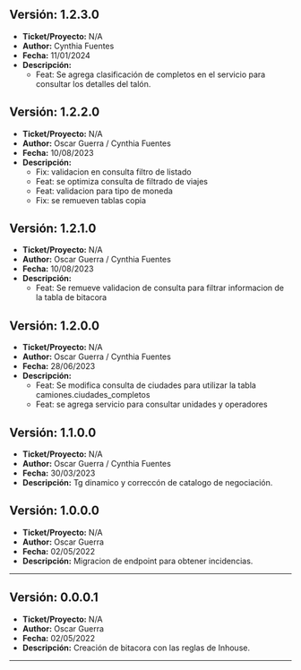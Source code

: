 ## Versión: 1.2.3.0
- __Ticket/Proyecto:__ N/A
- __Author:__ Cynthia Fuentes
- __Fecha:__ 11/01/2024
- __Descripción:__ 
	- Feat: Se agrega clasificación de completos en el servicio para consultar los detalles del talón.
	
## Versión: 1.2.2.0
- __Ticket/Proyecto:__ N/A
- __Author:__ Oscar Guerra / Cynthia Fuentes
- __Fecha:__ 10/08/2023
- __Descripción:__ 
	- Fix: validacion en consulta filtro de listado
	- Feat: se optimiza consulta de filtrado de viajes
	- Feat: validacion para tipo de moneda
	- Fix: se remueven tablas copia

## Versión: 1.2.1.0
- __Ticket/Proyecto:__ N/A
- __Author:__ Oscar Guerra / Cynthia Fuentes
- __Fecha:__ 10/08/2023
- __Descripción:__ 
	- Feat: Se remueve validacion de consulta para filtrar informacion de la tabla de bitacora

## Versión: 1.2.0.0
- __Ticket/Proyecto:__ N/A
- __Author:__ Oscar Guerra / Cynthia Fuentes
- __Fecha:__ 28/06/2023
- __Descripción:__ 
	- Feat: Se modifica consulta de ciudades para utilizar la tabla camiones.ciudades_completos
	- Feat: se agrega servicio para consultar unidades y operadores
	
## Versión: 1.1.0.0
- __Ticket/Proyecto:__ N/A
- __Author:__ Oscar Guerra / Cynthia Fuentes
- __Fecha:__ 30/03/2023
- __Descripción:__ Tg dinamico y correccón de catalogo de negociación.

## Versión: 1.0.0.0
- __Ticket/Proyecto:__ N/A
- __Author:__ Oscar Guerra
- __Fecha:__ 02/05/2022
- __Descripción:__ Migracion de endpoint para obtener incidencias.
--------

## Versión: 0.0.0.1
- __Ticket/Proyecto:__ N/A
- __Author:__ Oscar Guerra
- __Fecha:__ 02/05/2022
- __Descripción:__ Creación de bitacora con las reglas de Inhouse.
--------
